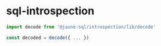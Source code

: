 # sql-introspection

```ts
import decode from '@jaune-sql/introspection/lib/decode'

const decoded = decode({ ... })
```
